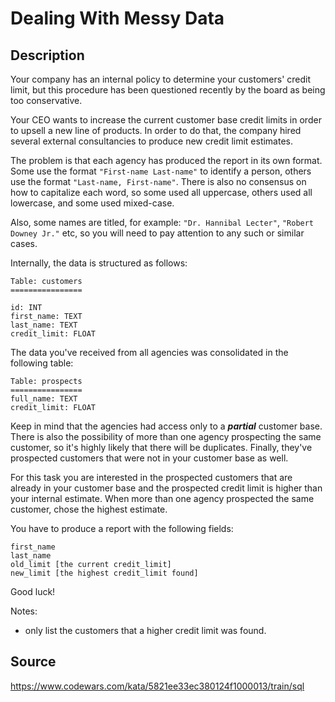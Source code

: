 # Dealing With Messy Data

## Description

Your company has an internal policy to determine your customers' credit limit, but this procedure has been questioned recently by the board as being too conservative.

Your CEO wants to increase the current customer base credit limits in order to upsell a new line of products. In order to do that, the company hired several external consultancies to produce new credit limit estimates.

The problem is that each agency has produced the report in its own format. Some use the format `"First-name Last-name"` to identify a person, others use the format `"Last-name, First-name"`. There is also no consensus on how to capitalize each word, so some used all uppercase, others used all lowercase, and some used mixed-case.

Also, some names are titled, for example: `"Dr. Hannibal Lecter"`, `"Robert Downey Jr."` etc, so you will need to pay attention to any such or similar cases.

Internally, the data is structured as follows:

```
Table: customers
================

id: INT
first_name: TEXT
last_name: TEXT
credit_limit: FLOAT
```

The data you've received from all agencies was consolidated in the following table:

```
Table: prospects
================
full_name: TEXT
credit_limit: FLOAT
```

Keep in mind that the agencies had access only to a **_partial_** customer base. There is also the possibility of more than one agency prospecting the same customer, so it's highly likely that there will be duplicates. Finally, they've prospected customers that were not in your customer base as well.

For this task you are interested in the prospected customers that are already in your customer base and the prospected credit limit is higher than your internal estimate. When more than one agency prospected the same customer, chose the highest estimate.

You have to produce a report with the following fields:

```
first_name
last_name
old_limit [the current credit_limit]
new_limit [the highest credit_limit found]
```

Good luck!

Notes: 
- only list the customers that a higher credit limit was found.

## Source
https://www.codewars.com/kata/5821ee33ec380124f1000013/train/sql